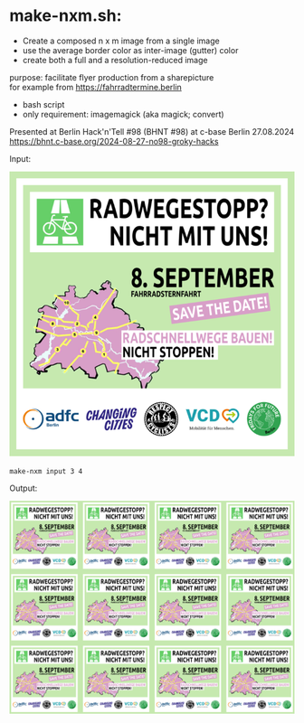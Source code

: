 # make-nxm.sh:

* Create a composed n x m image from a single image
* use the average border color as inter-image (gutter) color 
* create both a full and a resolution-reduced image

purpose: facilitate flyer production from a sharepicture  
for example from https://fahrradtermine.berlin
 
* bash script
* only requirement: imagemagick (aka magick; convert)

Presented at Berlin Hack'n'Tell #98 (BHNT #98) at c-base Berlin 27.08.2024  
https://bhnt.c-base.org/2024-08-27-no98-groky-hacks

Input:

![](https://raw.githubusercontent.com/Wikinaut/make-nxm/main/examples/radewegestopp_sharepic_0_720.png)

`make-nxm input 3 4`

Output:

![](https://raw.githubusercontent.com/Wikinaut/make-nxm/main/examples/radewegestopp_sharepic_0_720_3x4-20.png)
